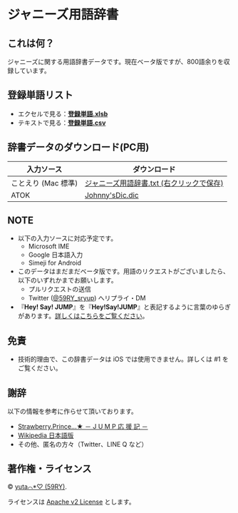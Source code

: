ジャニーズ用語辞書
========

## これは何？

ジャニーズに関する用語辞書データです。現在ベータ版ですが、800語余りを収録しています。


## 登録単語リスト
- エクセルで見る：**[登録単語.xlsb](https://github.com/59RY/JohnnysDict/raw/master/%E7%99%BB%E9%8C%B2%E5%8D%98%E8%AA%9E.xlsb)**
- テキストで見る：**[登録単語.csv](/登録単語.csv)**


## 辞書データのダウンロード(PC用)

|入力ソース|ダウンロード|
|---|---|
|ことえり (Mac 標準)|[ジャニーズ用語辞書.txt (右クリックで保存)](https://raw.githubusercontent.com/59RY/JohnnysDict/master/%E3%81%93%E3%81%A8%E3%81%88%E3%82%8A/%E3%82%B8%E3%83%A3%E3%83%8B%E3%83%BC%E3%82%BA%E7%94%A8%E8%AA%9E%E8%BE%9E%E6%9B%B8.txt)|
|ATOK|[Johnny'sDic.dic](https://github.com/59RY/JohnnysDict/raw/master/ATOK/Johnny'sDic.dic)|


## NOTE

- 以下の入力ソースに対応予定です。
	- Microsoft IME
	- Google 日本語入力
	- Simeji for Android
- このデータはまだまだベータ版です。用語のリクエストがございましたら、以下のいずれかまでお願いします。
	- プルリクエストの送信
	- Twitter ([@59RY_sryup](https://twitter.com/59RY_sryup)) へリプライ・DM
- 『**Hey! Say! JUMP**』を『**Hey!Say!JUMP**』と表記するように言葉のゆらぎがあります。[詳しくはこちらをご覧ください](/README-表記ゆらぎ.md)。


## 免責

- 技術的理由で、この辞書データは iOS では使用できません。詳しくは #1 をご覧ください。


## 謝辞

以下の情報を参考に作らせて頂いております。

- [Strawberry.Prince...★ － J U M P 応 援 記 －](http://jump05.blog99.fc2.com/)
- [Wikipedia 日本語版](https://ja.wikipedia.org/)
- その他、匿名の方々（Twitter、LINE Q など）


## 著作権・ライセンス

© [yuta⌒*♡ (59RY)](https://twitter.com/59RY_sryup).

ライセンスは [Apache v2 License](https://www.apache.org/licenses/LICENSE-2.0.html) とします。